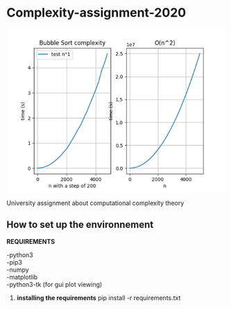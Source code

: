 # Complexity-assignment-2020
![Texte alternatif](./Screenshots/banner.png "Banner")

University assignment about computational complexity theory

## How to set up the environnement

  **REQUIREMENTS**
  
  -python3 <br>
  -pip3 <br>
  -numpy <br>
  -matplotlib <br>
  -python3-tk (for gui plot viewing)
  
  1. **installing the requirements**
  pip install -r requirements.txt
